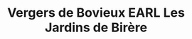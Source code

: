 ---
title: "Vergers de Bovieux EARL Les Jardins de Birère"
url: /missillac/vergers-de-bovieux-earl-les-jardins-de-birere/
shop: ferme
---
